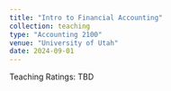 ```yaml
---
title: "Intro to Financial Accounting"
collection: teaching
type: "Accounting 2100"
venue: "University of Utah"
date: 2024-09-01
---
```

Teaching Ratings: TBD
